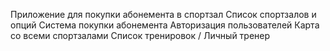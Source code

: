 Приложение для покупки абонемента в спортзал
Список спортзалов и опций
Система покупки абонемента
Авторизация пользователей
Карта со всеми спортзалами
Список тренировок / Личный тренер
